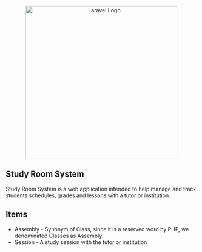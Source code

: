 <p align="center"><a href="https://laravel.com" target="_blank"><img src="https://raw.githubusercontent.com/laravel/art/master/logo-lockup/5%20SVG/2%20CMYK/1%20Full%20Color/laravel-logolockup-cmyk-red.svg" width="400" alt="Laravel Logo"></a></p>



## Study Room System

Study Room System is a web application intended to help manage and track students schedules, grades and lessons with a tutor or institution.


## Items

- Assembly - Synonym of Class, since it is a reserved word by PHP, we denominated Classes as Assembly.
- Session - A study session with the tutor or institution





